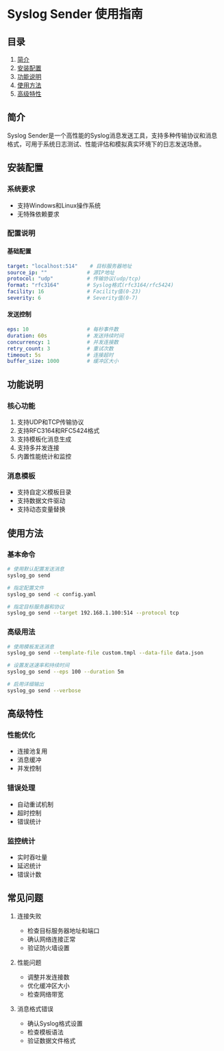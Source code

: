# Syslog Sender 使用指南

## 目录
1. [简介](#简介)
2. [安装配置](#安装配置)
3. [功能说明](#功能说明)
4. [使用方法](#使用方法)
5. [高级特性](#高级特性)

## 简介
Syslog Sender是一个高性能的Syslog消息发送工具，支持多种传输协议和消息格式，可用于系统日志测试、性能评估和模拟真实环境下的日志发送场景。

## 安装配置

### 系统要求
- 支持Windows和Linux操作系统
- 无特殊依赖要求

### 配置说明

#### 基础配置
```yaml
target: "localhost:514"    # 目标服务器地址
source_ip: ""             # 源IP地址
protocol: "udp"           # 传输协议(udp/tcp)
format: "rfc3164"         # Syslog格式(rfc3164/rfc5424)
facility: 16              # Facility值(0-23)
severity: 6               # Severity值(0-7)
```

#### 发送控制
```yaml
eps: 10                   # 每秒事件数
duration: 60s             # 发送持续时间
concurrency: 1            # 并发连接数
retry_count: 3            # 重试次数
timeout: 5s               # 连接超时
buffer_size: 1000         # 缓冲区大小
```

## 功能说明

### 核心功能
1. 支持UDP和TCP传输协议
2. 支持RFC3164和RFC5424格式
3. 支持模板化消息生成
4. 支持多并发连接
5. 内置性能统计和监控

### 消息模板
- 支持自定义模板目录
- 支持数据文件驱动
- 支持动态变量替换

## 使用方法

### 基本命令
```bash
# 使用默认配置发送消息
syslog_go send

# 指定配置文件
syslog_go send -c config.yaml

# 指定目标服务器和协议
syslog_go send --target 192.168.1.100:514 --protocol tcp
```

### 高级用法
```bash
# 使用模板发送消息
syslog_go send --template-file custom.tmpl --data-file data.json

# 设置发送速率和持续时间
syslog_go send --eps 100 --duration 5m

# 启用详细输出
syslog_go send --verbose
```

## 高级特性

### 性能优化
- 连接池复用
- 消息缓冲
- 并发控制

### 错误处理
- 自动重试机制
- 超时控制
- 错误统计

### 监控统计
- 实时吞吐量
- 延迟统计
- 错误计数

## 常见问题

1. 连接失败
   - 检查目标服务器地址和端口
   - 确认网络连接正常
   - 验证防火墙设置

2. 性能问题
   - 调整并发连接数
   - 优化缓冲区大小
   - 检查网络带宽

3. 消息格式错误
   - 确认Syslog格式设置
   - 检查模板语法
   - 验证数据文件格式
